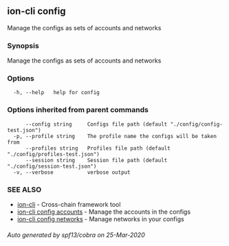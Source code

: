 ## ion-cli config

Manage the configs as sets of accounts and networks

### Synopsis

Manage the configs as sets of accounts and networks

### Options

```
  -h, --help   help for config
```

### Options inherited from parent commands

```
      --config string     Configs file path (default "./config/config-test.json")
  -p, --profile string    The profile name the configs will be taken from
      --profiles string   Profiles file path (default "./config/profiles-test.json")
      --session string    Session file path (default "./config/session-test.json")
  -v, --verbose           verbose output
```

### SEE ALSO

* [ion-cli](ion-cli.md)	 - Cross-chain framework tool
* [ion-cli config accounts](ion-cli_config_accounts.md)	 - Manage the accounts in the configs
* [ion-cli config networks](ion-cli_config_networks.md)	 - Manage networks in your configs

###### Auto generated by spf13/cobra on 25-Mar-2020
